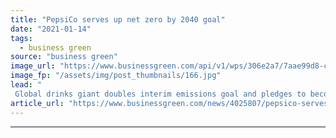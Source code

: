 ```yaml
---
title: "PepsiCo serves up net zero by 2040 goal"
date: "2021-01-14"
tags: 
  - business green
source: "business green"
image_url: "https://www.businessgreen.com/api/v1/wps/306e2a7/7aae99d8-c923-4c28-99dd-75a51d7eec0b/3/QuakerSolarPanels-185x114.jpg"
image_fp: "/assets/img/post_thumbnails/166.jpg"
lead: "
 Global drinks giant doubles interim emissions goal and pledges to become net zero emission business by 2040 ..."
article_url: "https://www.businessgreen.com/news/4025807/pepsico-serves-net-zero-2040-goal"
---
```


---
